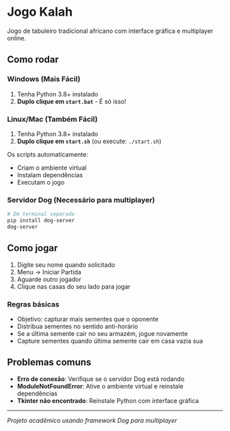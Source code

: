 # Jogo Kalah

Jogo de tabuleiro tradicional africano com interface gráfica e multiplayer online.

## Como rodar

### Windows (Mais Fácil)
1. Tenha Python 3.8+ instalado
2. **Duplo clique em `start.bat`** - É só isso!

### Linux/Mac (Também Fácil)
1. Tenha Python 3.8+ instalado
2. **Duplo clique em `start.sh`** (ou execute: `./start.sh`)

Os scripts automaticamente:
- Criam o ambiente virtual
- Instalam dependências  
- Executam o jogo

### Servidor Dog (Necessário para multiplayer)
```bash
# Em terminal separado
pip install dog-server
dog-server
```

## Como jogar
1. Digite seu nome quando solicitado
2. Menu → Iniciar Partida
3. Aguarde outro jogador
4. Clique nas casas do seu lado para jogar

### Regras básicas
- Objetivo: capturar mais sementes que o oponente
- Distribua sementes no sentido anti-horário
- Se a última semente cair no seu armazém, jogue novamente
- Capture sementes quando última semente cair em casa vazia sua

## Problemas comuns
- **Erro de conexão**: Verifique se o servidor Dog está rodando
- **ModuleNotFoundError**: Ative o ambiente virtual e reinstale dependências
- **Tkinter não encontrado**: Reinstale Python com interface gráfica

---
*Projeto acadêmico usando framework Dog para multiplayer*
